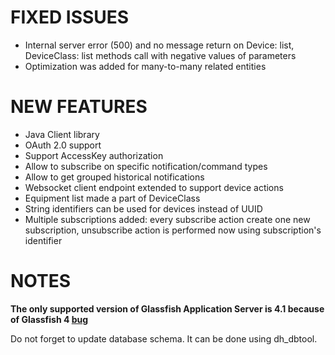 FIXED ISSUES
============

* Internal server error (500) and no message return on Device: list, DeviceClass: list methods call with negative
values of parameters
* Optimization was added for many-to-many related entities

NEW FEATURES
============

* Java Client library
* OAuth 2.0 support
* Support AccessKey authorization
* Allow to subscribe on specific notification/command types
* Allow to get grouped historical notifications
* Websocket client endpoint extended to support device actions
* Equipment list made a part of DeviceClass
* String identifiers can be used for devices instead of UUID
* Multiple subscriptions added: every subscribe action create one new subscription, unsubscribe action is performed now using subscription's identifier

NOTES
=====

**The only supported version of Glassfish Application Server is 4.1 because of Glassfish 4 [bug](https://java.net/jira/browse/TYRUS-229)**

Do not forget to update database schema. It can be done using dh_dbtool.
